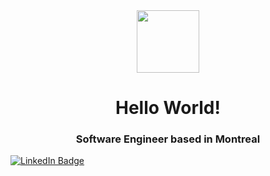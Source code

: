 <div id="header" align="center">
  <img src="https://media3.giphy.com/media/v1.Y2lkPTc5MGI3NjExNzZoZXZrdjl5b25vbnUxYzFwcGs2bWllZG5nb241a3RxamphNXpmOSZlcD12MV9pbnRlcm5hbF9naWZfYnlfaWQmY3Q9Zw/kZqbBT64ECtjy/giphy.gif" width="100"/>
</div>
<h1 align="center"> Hello World! </h1> 
<h3 align="center">Software Engineer based in Montreal</h3> 
<div id="badges">
  <a href="http://linkedin.com/in/christa-abouarraj">
    <img src="https://img.shields.io/badge/LinkedIn-blue?style=for-the-badge&logo=linkedin&logoColor=white" alt="LinkedIn Badge"/>
  </a>

</div>
